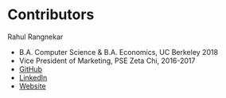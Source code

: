 # Contributors

Rahul Rangnekar

* B.A. Computer Science & B.A. Economics, UC Berkeley 2018
* Vice President of Marketing, PSE Zeta Chi, 2016-2017
* [GitHub](https://github.com/rahrang)
* [LinkedIn](https://linkedin.com/in/rahrang)
* [Website](http://rahrang.xyz)
